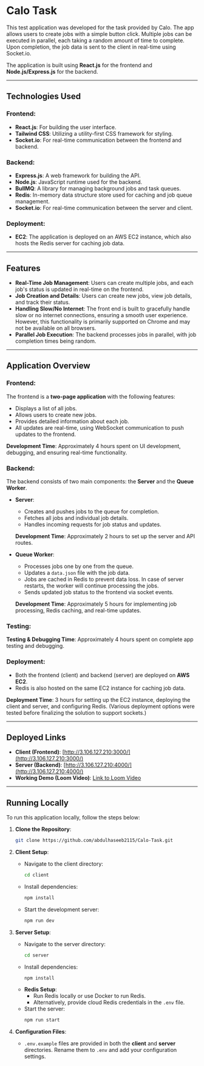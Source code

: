 # Calo Task

This test application was developed for the task provided by Calo. The app allows users to create jobs with a simple button click. Multiple jobs can be executed in parallel, each taking a random amount of time to complete. Upon completion, the job data is sent to the client in real-time using Socket.io.

The application is built using **React.js** for the frontend and **Node.js/Express.js** for the backend.

---

## Technologies Used

### Frontend:
- **React.js**: For building the user interface.
- **Tailwind CSS**: Utilizing a utility-first CSS framework for styling.
- **Socket.io**: For real-time communication between the frontend and backend.

### Backend:
- **Express.js**: A web framework for building the API.
- **Node.js**: JavaScript runtime used for the backend.
- **BullMQ**: A library for managing background jobs and task queues.
- **Redis**: In-memory data structure store used for caching and job queue management.
- **Socket.io**: For real-time communication between the server and client.

### Deployment:
- **EC2**: The application is deployed on an AWS EC2 instance, which also hosts the Redis server for caching job data.

---

## Features

- **Real-Time Job Management**: Users can create multiple jobs, and each job's status is updated in real-time on the frontend.
- **Job Creation and Details**: Users can create new jobs, view job details, and track their status.
- **Handling Slow/No Internet**: The front end is built to gracefully handle slow or no internet connections, ensuring a smooth user experience. However, this functionality is primarily supported on Chrome and may not be available on all browsers.
- **Parallel Job Execution**: The backend processes jobs in parallel, with job completion times being random.

---

## Application Overview

### Frontend:
The frontend is a **two-page application** with the following features:
- Displays a list of all jobs.
- Allows users to create new jobs.
- Provides detailed information about each job.
- All updates are real-time, using WebSocket communication to push updates to the frontend.

**Development Time**: Approximately 4 hours spent on UI development, debugging, and ensuring real-time functionality.

### Backend:
The backend consists of two main components: the **Server** and the **Queue Worker**.

- **Server**:
  - Creates and pushes jobs to the queue for completion.
  - Fetches all jobs and individual job details.
  - Handles incoming requests for job status and updates.
  
  **Development Time**: Approximately 2 hours to set up the server and API routes.

- **Queue Worker**:
  - Processes jobs one by one from the queue.
  - Updates a `data.json` file with the job data.
  - Jobs are cached in Redis to prevent data loss. In case of server restarts, the worker will continue processing the jobs.
  - Sends updated job status to the frontend via socket events.

  **Development Time**: Approximately 5 hours for implementing job processing, Redis caching, and real-time updates.

### Testing:
**Testing & Debugging Time**: Approximately 4 hours spent on complete app testing and debugging.

### Deployment:
- Both the frontend (client) and backend (server) are deployed on **AWS EC2**.
- Redis is also hosted on the same EC2 instance for caching job data.

**Deployment Time**: 3 hours for setting up the EC2 instance, deploying the client and server, and configuring Redis. (Various deployment options were tested before finalizing the solution to support sockets.)

---

## Deployed Links
- **Client (Frontend)**: [http://3.106.127.210:3000/](http://3.106.127.210:3000/)
- **Server (Backend)**: [http://3.106.127.210:4000/](http://3.106.127.210:4000/)
- **Working Demo (Loom Video)**: [Link to Loom Video](#)

---

## Running Locally

To run this application locally, follow the steps below:

1. **Clone the Repository**:
   ```bash
   git clone https://github.com/abdulhaseeb2115/Calo-Task.git
   ```

2. **Client Setup**:
   - Navigate to the client directory:
     ```bash
     cd client
     ```
   - Install dependencies:
     ```bash
     npm install
     ```
   - Start the development server:
     ```bash
     npm run dev
     ```

3. **Server Setup**:
   - Navigate to the server directory:
     ```bash
     cd server
     ```
   - Install dependencies:
     ```bash
     npm install
     ```
   - **Redis Setup**:
     - Run Redis locally or use Docker to run Redis.
     - Alternatively, provide cloud Redis credentials in the `.env` file.
   - Start the server:
     ```bash
     npm run start
     ```

4. **Configuration Files**:
   - `.env.example` files are provided in both the **client** and **server** directories. Rename them to `.env` and add your configuration settings.
